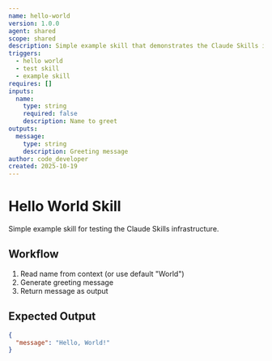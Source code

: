 ```yaml
---
name: hello-world
version: 1.0.0
agent: shared
scope: shared
description: Simple example skill that demonstrates the Claude Skills infrastructure. Prints a greeting message based on provided context.
triggers:
  - hello world
  - test skill
  - example skill
requires: []
inputs:
  name:
    type: string
    required: false
    description: Name to greet
outputs:
  message:
    type: string
    description: Greeting message
author: code_developer
created: 2025-10-19
---
```


# Hello World Skill

Simple example skill for testing the Claude Skills infrastructure.

## Workflow

1. Read name from context (or use default "World")
2. Generate greeting message
3. Return message as output

## Expected Output

```json
{
  "message": "Hello, World!"
}
```
